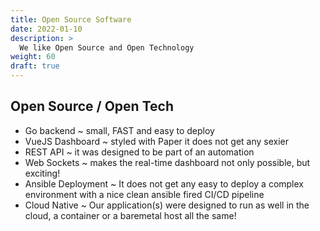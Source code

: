 ```yaml
---
title: Open Source Software
date: 2022-01-10
description: >
  We like Open Source and Open Technology
weight: 60
draft: true
---
```


## Open Source / Open Tech 

- Go backend ~ small, FAST and easy to deploy
- VueJS Dashboard ~ styled with Paper it does not get any sexier
- REST API ~ it was designed to be part of an automation
- Web Sockets ~ makes the real-time dashboard not only possible, but
  exciting! 
- Ansible Deployment ~ It does not get any easy to deploy a complex
  environment with a nice clean ansible fired CI/CD pipeline
- Cloud Native ~ Our application(s) were designed to run as well in
  the cloud, a container or a baremetal host all the same!
  

